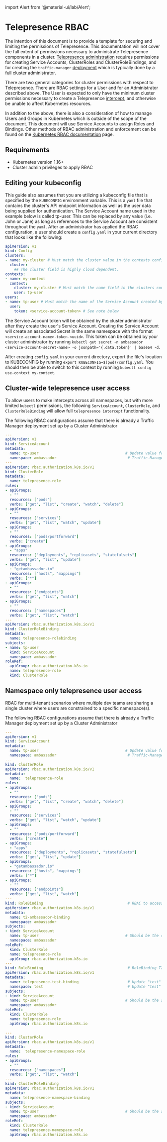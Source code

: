 import Alert from '@material-ui/lab/Alert';

# Telepresence RBAC
The intention of this document is to provide a template for securing and limiting the permissions of Telepresence.
This documentation will not cover the full extent of permissions necessary to administrate Telepresence components in a cluster.  [Telepresence administration](/products/telepresence/) requires permissions for creating Service Accounts, ClusterRoles and ClusterRoleBindings, and for creating the `traffic-manager` [deployment](../architecture/#traffic-manager) which is typically done by a full cluster administrator.

There are two general categories for cluster permissions with respect to Telepresence.  There are RBAC settings for a User and for an Administrator described above.  The User is expected to only have the minimum cluster permissions necessary to create a Telepresence [intercept](../../howtos/intercepts/), and otherwise be unable to affect Kubernetes resources.

In addition to the above, there is also a consideration of how to manage Users and Groups in Kubernetes which is outside of the scope of the document.  This document will use Service Accounts to assign Roles and Bindings.  Other methods of RBAC administration and enforcement can be found on the [Kubernetes RBAC documentation](https://kubernetes.io/docs/reference/access-authn-authz/rbac/) page.

## Requirements

- Kubernetes version 1.16+
- Cluster admin privileges to apply RBAC

## Editing your kubeconfig

This guide also assumes that you are utilizing a kubeconfig file that is specified by the `KUBECONFIG` environment variable.  This is a `yaml` file that contains the cluster's API endpoint information as well as the user data being supplied for authentication.  The Service Account name used in the example below is called tp-user.  This can be replaced by any value (i.e. John or Jane) as long as references to the Service Account are consistent throughout the `yaml`.  After an administrator has applied the RBAC configuration, a user should create a `config.yaml` in your current directory that looks like the following:​

```yaml
apiVersion: v1
kind: Config
clusters:
- name: my-cluster # Must match the cluster value in the contexts config
  cluster:
    ## The cluster field is highly cloud dependent.
contexts:
- name: my-context
  context:
    cluster: my-cluster # Must match the name field in the clusters config
    user: tp-user
users:
- name: tp-user # Must match the name of the Service Account created by the cluster admin
  user:
    token: <service-account-token> # See note below
```

The Service Account token will be obtained by the cluster administrator after they create the user's Service Account.  Creating the Service Account will create an associated Secret in the same namespace with the format `<service-account-name>-token-<uuid>`.  This token can be obtained by your cluster administrator by running `kubectl get secret -n ambassador <service-account-secret-name> -o jsonpath='{.data.token}' | base64 -d`.

After creating `config.yaml` in your current directory, export the file's location to KUBECONFIG by running `export KUBECONFIG=$(pwd)/config.yaml`.  You should then be able to switch to this context by running `kubectl config use-context my-context`.

## Cluster-wide telepresence user access

To allow users to make intercepts across all namespaces, but with more limited `kubectl` permissions, the following `ServiceAccount`, `ClusterRole`, and `ClusterRoleBinding` will allow full `telepresence intercept` functionality.

<Alert severity="warning">The following RBAC configurations assume that there is already a Traffic Manager deployment set up by a Cluster Administrator</Alert>

```yaml
---
apiVersion: v1
kind: ServiceAccount
metadata:
  name: tp-user                                       # Update value for appropriate value
  namespace: ambassador                                # Traffic-Manager is deployed to Ambassador namespace
---
apiVersion: rbac.authorization.k8s.io/v1
kind: ClusterRole
metadata:
  name: telepresence-role
rules:
- apiGroups:
  - ""
  resources: ["pods"]
  verbs: ["get", "list", "create", "watch", "delete"]
- apiGroups:
  - ""
  resources: ["services"]
  verbs: ["get", "list", "watch", "update"]
- apiGroups:
  - ""
  resources: ["pods/portforward"]
  verbs: ["create"]
- apiGroups:
  - "apps"
  resources: ["deployments", "replicasets", "statefulsets"]
  verbs: ["get", "list", "update"]
- apiGroups:
  - "getambassador.io"
  resources: ["hosts", "mappings"]
  verbs: ["*"]
- apiGroups:
  - ""
  resources: ["endpoints"]
  verbs: ["get", "list", "watch"]
- apiGroups:
  - ""
  resources: ["namespaces"]
  verbs: ["get", "list", "watch"]
---
apiVersion: rbac.authorization.k8s.io/v1
kind: ClusterRoleBinding
metadata:
  name: telepresence-rolebinding
subjects:
- name: tp-user
  kind: ServiceAccount
  namespace: ambassador
roleRef:
  apiGroup: rbac.authorization.k8s.io
  name: telepresence-role
  kind: ClusterRole
```

## Namespace only telepresence user access

RBAC for multi-tenant scenarios where multiple dev teams are sharing a single cluster where users are constrained to a specific namespace(s).

<Alert severity="warning">The following RBAC configurations assume that there is already a Traffic Manager deployment set up by a Cluster Administrator</Alert>

```yaml
---
apiVersion: v1
kind: ServiceAccount
metadata:
  name: tp-user                                       # Update value for appropriate user name
  namespace: ambassador                                # Traffic-Manager is deployed to Ambassador namespace
---
kind: ClusterRole                         
apiVersion: rbac.authorization.k8s.io/v1
metadata:
  name:  telepresence-role
rules: 
- apiGroups:
  - ""
  resources: ["pods"]
  verbs: ["get", "list", "create", "watch", "delete"]
- apiGroups:
  - ""
  resources: ["services"]
  verbs: ["get", "list", "watch", "update"]
- apiGroups:
  - ""
  resources: ["pods/portforward"]
  verbs: ["create"]
- apiGroups:
  - "apps"
  resources: ["deployments", "replicasets", "statefulsets"]
  verbs: ["get", "list", "update"]
- apiGroups:
  - "getambassador.io"
  resources: ["hosts", "mappings"]
  verbs: ["*"]
- apiGroups:
  - ""
  resources: ["endpoints"]
  verbs: ["get", "list", "watch"]
---
kind: RoleBinding                                      # RBAC to access ambassador namespace
apiVersion: rbac.authorization.k8s.io/v1
metadata:
  name: t2-ambassador-binding
  namespace: ambassador
subjects:
- kind: ServiceAccount
  name: tp-user                                       # Should be the same as metadata.name of above ServiceAccount
  namespace: ambassador
roleRef:
  kind: ClusterRole
  name: telepresence-role
  apiGroup: rbac.authorization.k8s.io 
---
kind: RoleBinding                                      # RoleBinding T2 namespace to be intecpeted 
apiVersion: rbac.authorization.k8s.io/v1
metadata:
  name: telepresence-test-binding                      # Update "test" for appropriate namespace to be intercepted
  namespace: test                                      # Update "test" for appropriate namespace to be intercepted
subjects:
- kind: ServiceAccount
  name: tp-user                                       # Should be the same as metadata.name of above ServiceAccount
  namespace: ambassador
roleRef:
  kind: ClusterRole
  name: telepresence-role
  apiGroup: rbac.authorization.k8s.io
​
---
kind: ClusterRole
apiVersion: rbac.authorization.k8s.io/v1 
metadata:
  name:  telepresence-namespace-role
rules: 
- apiGroups:
  - ""
  resources: ["namespaces"]
  verbs: ["get", "list", "watch"]
---
kind: ClusterRoleBinding
apiVersion: rbac.authorization.k8s.io/v1
metadata:
  name: telepresence-namespace-binding
subjects:
- kind: ServiceAccount
  name: tp-user                                       # Should be the same as metadata.name of above ServiceAccount
  namespace: ambassador
roleRef:
  kind: ClusterRole
  name: telepresence-namespace-role
  apiGroup: rbac.authorization.k8s.io
```
